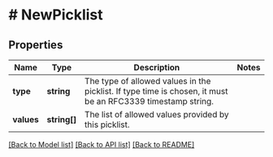 # # NewPicklist

## Properties

Name | Type | Description | Notes
------------ | ------------- | ------------- | -------------
**type** | **string** | The type of allowed values in the picklist. If type time is chosen, it must be an RFC3339 timestamp string. | 
**values** | **string[]** | The list of allowed values provided by this picklist. | 

[[Back to Model list]](../../README.md#documentation-for-models) [[Back to API list]](../../README.md#documentation-for-api-endpoints) [[Back to README]](../../README.md)


